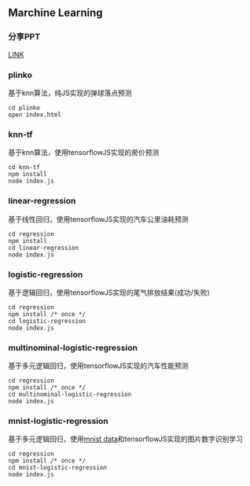 ## Marchine Learning

### 分享PPT
[LINK](https://docs.google.com/presentation/d/1E8Phfhxb8_VFI1Uy3kjXawkCmDopp7XO/edit?usp=sharing&ouid=117364815614284694552&rtpof=true&sd=true)

### plinko
基于knn算法，纯JS实现的弹球落点预测
```shell
cd plinko
open index.html
```

### knn-tf
基于knn算法，使用tensorflowJS实现的房价预测
```shell
cd knn-tf
npm install
node index.js
```

### linear-regression
基于线性回归，使用tensorflowJS实现的汽车公里油耗预测
```shell
cd regression
npm install
cd linear-regression
node index.js
```

### logistic-regression
基于逻辑回归，使用tensorflowJS实现的尾气排放结果(成功/失败)
```shell
cd regression
npm install /* once */
cd logistic-regression
node index.js
```

### multinominal-logistic-regression
基于多元逻辑回归，使用tensorflowJS实现的汽车性能预测
```shell
cd regression
npm install /* once */
cd multinominal-logistic-regression
node index.js
```

### mnist-logistic-regression
基于多元逻辑回归，使用[mnist data](http://yann.lecun.com/exdb/mnist/)和tensorflowJS实现的图片数字识别学习
```shell
cd regression
npm install /* once */
cd mnist-logistic-regression
node index.js
```
